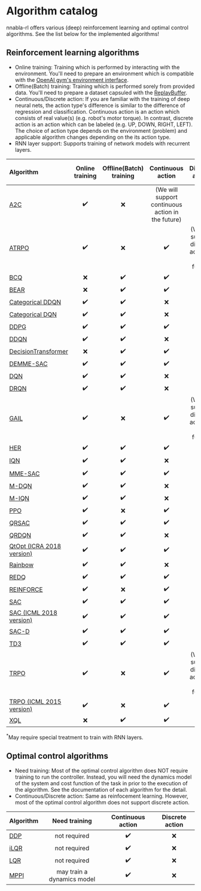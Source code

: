 # Algorithm catalog

nnabla-rl offers various (deep) reinforcement learning and optimal control algorithms. See the list below for the implemented algorithms! </br>

## Reinforcement learning algorithms

- Online training: Training which is performed by interacting with the environment. You'll need to prepare an environment which is compatible with the [OpenAI gym's environment interface](https://gym.openai.com/docs/#environments).
- Offline(Batch) training: Training which is performed sorely from provided data. You'll need to prepare a dataset capsuled with the [ReplayBuffer](../replay_buffer.py).
- Continuous/Discrete action: If you are familiar with the training of deep neural nets, the action type's difference is similar to the difference of regression and classification. Continuous action is an action which consists of real value(s) (e.g. robot's motor torque). In contrast, discrete action is an action which can be labeled (e.g. UP, DOWN, RIGHT, LEFT). The choice of action type depends on the environment (problem) and applicable algorithm changes depending on the its action type.
- RNN layer support: Supports training of network models with recurrent layers.

|Algorithm|Online training|Offline(Batch) training|Continuous action|Discrete action|RNN layer support|
|:---|:---:|:---:|:---:|:---:|:---:|
|[A2C](https://arxiv.org/abs/1602.01783)|:heavy_check_mark:|:x:|(We will support continuous action in the future)|:heavy_check_mark:|:x:|
|[ATRPO](https://arxiv.org/pdf/2106.07329)|:heavy_check_mark:|:x:|:heavy_check_mark:|(We will support discrete action in the future)|:x:|
|[BCQ](https://arxiv.org/abs/1812.02900)|:x:|:heavy_check_mark:|:heavy_check_mark:|:x:|:x:|
|[BEAR](https://arxiv.org/abs/1906.00949)|:x:|:heavy_check_mark:|:heavy_check_mark:|:x:|:x:|
|[Categorical DDQN](https://arxiv.org/abs/1710.02298)|:heavy_check_mark:|:heavy_check_mark:|:x:|:heavy_check_mark:|:heavy_check_mark:|
|[Categorical DQN](https://arxiv.org/abs/1707.06887)|:heavy_check_mark:|:heavy_check_mark:|:x:|:heavy_check_mark:|:heavy_check_mark:|
|[DDPG](https://arxiv.org/abs/1509.02971)|:heavy_check_mark:|:heavy_check_mark:|:heavy_check_mark:|:x:|:heavy_check_mark:|
|[DDQN](https://arxiv.org/abs/1509.06461)|:heavy_check_mark:|:heavy_check_mark:|:x:|:heavy_check_mark:|:heavy_check_mark:|
|[DecisionTransformer](https://arxiv.org/abs/2106.01345)|:x:|:heavy_check_mark:|:heavy_check_mark:|:heavy_check_mark:|:x:|
|[DEMME-SAC](https://arxiv.org/abs/2106.10517)|:heavy_check_mark:|:heavy_check_mark:|:heavy_check_mark:|:x:|:heavy_check_mark:|
|[DQN](https://www.nature.com/articles/nature14236)|:heavy_check_mark:|:heavy_check_mark:|:x:|:heavy_check_mark:|:heavy_check_mark:|
|[DRQN](https://arxiv.org/abs/1507.06527)|:heavy_check_mark:|:heavy_check_mark:|:x:|:heavy_check_mark:|:heavy_check_mark:|
|[GAIL](https://arxiv.org/abs/1606.03476)|:heavy_check_mark:|:x:|:heavy_check_mark:|(We will support discrete action in the future)|:x:|
|[HER](https://arxiv.org/abs/1707.06347)|:heavy_check_mark:|:heavy_check_mark:|:heavy_check_mark:|:x:|:heavy_check_mark:|
|[IQN](https://arxiv.org/abs/1806.06923)|:heavy_check_mark:|:heavy_check_mark:|:x:|:heavy_check_mark:|:heavy_check_mark:<sup>*</sup>|
|[MME-SAC](https://arxiv.org/abs/2106.10517)|:heavy_check_mark:|:heavy_check_mark:|:heavy_check_mark:|:x:|:heavy_check_mark:|
|[M-DQN](https://proceedings.neurips.cc/paper/2020/file/2c6a0bae0f071cbbf0bb3d5b11d90a82-Paper.pdf)|:heavy_check_mark:|:heavy_check_mark:|:x:|:heavy_check_mark:|:heavy_check_mark:|
|[M-IQN](https://proceedings.neurips.cc/paper/2020/file/2c6a0bae0f071cbbf0bb3d5b11d90a82-Paper.pdf)|:heavy_check_mark:|:heavy_check_mark:|:x:|:heavy_check_mark:|:heavy_check_mark:|
|[PPO](https://arxiv.org/abs/1707.06347)|:heavy_check_mark:|:x:|:heavy_check_mark:|:heavy_check_mark:|:x:|
|[QRSAC](https://www.nature.com/articles/s41586-021-04357-7)|:heavy_check_mark:|:heavy_check_mark:|:heavy_check_mark:|:x:|:heavy_check_mark:|
|[QRDQN](https://arxiv.org/abs/1710.10044)|:heavy_check_mark:|:heavy_check_mark:|:x:|:heavy_check_mark:|:x:|:heavy_check_mark:|
|[QtOpt (ICRA 2018 version)](https://arxiv.org/pdf/1802.10264)|:heavy_check_mark:|:heavy_check_mark:|:heavy_check_mark:|:x:|:heavy_check_mark:|
|[Rainbow](https://arxiv.org/abs/1710.02298)|:heavy_check_mark:|:heavy_check_mark:|:x:|:heavy_check_mark:|:heavy_check_mark:|
|[REDQ](https://arxiv.org/abs/2101.05982)|:heavy_check_mark:|:heavy_check_mark:|:heavy_check_mark:|:x:|:heavy_check_mark:|
|[REINFORCE](https://link.springer.com/content/pdf/10.1007/BF00992696.pdf)|:heavy_check_mark:|:x:|:heavy_check_mark:|:heavy_check_mark:|:x:|
|[SAC](https://arxiv.org/abs/1812.05905)|:heavy_check_mark:|:heavy_check_mark:|:heavy_check_mark:|:x:|:heavy_check_mark:|
|[SAC (ICML 2018 version)](https://arxiv.org/abs/1801.01290)|:heavy_check_mark:|:heavy_check_mark:|:heavy_check_mark:|:x:|:heavy_check_mark:|
|[SAC-D](https://arxiv.org/abs/2206.13901)|:heavy_check_mark:|:heavy_check_mark:|:heavy_check_mark:|:x:|:heavy_check_mark:|
|[TD3](https://arxiv.org/abs/1802.09477)|:heavy_check_mark:|:heavy_check_mark:|:heavy_check_mark:|:x:|:heavy_check_mark:|
|[TRPO](https://arxiv.org/abs/1502.05477)|:heavy_check_mark:|:x:|:heavy_check_mark:|(We will support discrete action in the future)|:x:|
|[TRPO (ICML 2015 version)](https://arxiv.org/abs/1502.05477)|:heavy_check_mark:|:x:|:heavy_check_mark:|:heavy_check_mark:|:x:|
|[XQL](https://arxiv.org/abs/2301.02328)|:x:|:heavy_check_mark:|:heavy_check_mark:|:x:|:heavy_check_mark:|

<sup>*</sup>May require special treatment to train with RNN layers.

## Optimal control algorithms

- Need training: Most of the optimal control algorithm does NOT require training to run the controller. Instead, you will need the dynamics model of the system and cost function of the task in prior to the execution of the algorithm. See the documentation of each algorithm for the detail.
- Continuous/Discrete action: Same as reinfocement learning. However, most of the optimal control algorithm does not support discrete action.

|Algorithm|Need training|Continuous action|Discrete action|
|:---|:---:|:---:|:---:|
|[DDP](https://homes.cs.washington.edu/~todorov/papers/TassaIROS12.pdf)|not required|:heavy_check_mark:|:x:|
|[iLQR](https://homes.cs.washington.edu/~todorov/papers/TassaIROS12.pdf)|not required|:heavy_check_mark:|:x:|
|[LQR](https://en.wikipedia.org/wiki/Linear%E2%80%93quadratic_regulator)|not required|:heavy_check_mark:|:x:|
|[MPPI](https://ieeexplore.ieee.org/document/7989202)|may train a dynamics model|:heavy_check_mark:|:x:|
